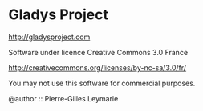 Gladys Project
=======================

http://gladysproject.com

Software under licence Creative Commons 3.0 France 

http://creativecommons.org/licenses/by-nc-sa/3.0/fr/

You may not use this software for commercial purposes.

@author :: Pierre-Gilles Leymarie